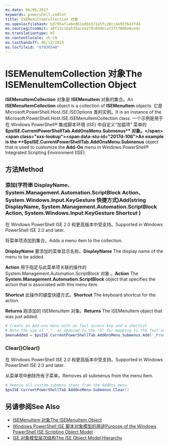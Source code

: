 ```yaml
---
ms.date: 06/05/2017
keywords: powershell,cmdlet
title: ISEMenuItemCollection 对象
ms.openlocfilehash: b3795af1a6ed61ed6e371e5fc20cc4e95f643fd4
ms.sourcegitcommit: a6f13c16a535acea279c0ddeca72f1f0d8a8ce4c
ms.translationtype: HT
ms.contentlocale: zh-CN
ms.lasthandoff: 06/12/2019
ms.locfileid: "67030540"
---
```

# <a name="the-isemenuitemcollection-object"></a><span data-ttu-id="2017d-103">ISEMenuItemCollection 对象</span><span class="sxs-lookup"><span data-stu-id="2017d-103">The ISEMenuItemCollection Object</span></span>

<span data-ttu-id="2017d-104">**ISEMenuItemCollection** 对象是 **ISEMenuItem** 对象的集合。</span><span class="sxs-lookup"><span data-stu-id="2017d-104">An **ISEMenuItemCollection** object is a collection of **ISEMenuItem** objects.</span></span> <span data-ttu-id="2017d-105">它是 Microsoft.PowerShell.Host.ISE.ISEOptions 类的实例。</span><span class="sxs-lookup"><span data-stu-id="2017d-105">It is an instance of the Microsoft.PowerShell.Host.ISE.ISEMenuItemCollection class.</span></span> <span data-ttu-id="2017d-106">一个示例是用于在 Windows PowerShell® 集成脚本环境 (ISE) 中自定义“加载项”  菜单的 **$psISE.CurrentPowerShellTab.AddOnsMenu.Submenus** 对象。</span><span class="sxs-lookup"><span data-stu-id="2017d-106">An example is the **$psISE.CurrentPowerShellTab.AddOnsMenu.Submenus** object that is used to customize the **Add-On** menu in Windows PowerShell® Integrated Scripting Environment (ISE).</span></span>

## <a name="method"></a><span data-ttu-id="2017d-107">方法</span><span class="sxs-lookup"><span data-stu-id="2017d-107">Method</span></span>

### <a name="addstring-displayname-systemmanagementautomationscriptblock-action-systemwindowsinputkeygesture-shortcut-"></a><span data-ttu-id="2017d-108">添加\(字符串 DisplayName、System.Management.Automation.ScriptBlock Action、System.Windows.Input.KeyGesture 快捷方式\)</span><span class="sxs-lookup"><span data-stu-id="2017d-108">Add\(string DisplayName, System.Management.Automation.ScriptBlock Action, System.Windows.Input.KeyGesture Shortcut \)</span></span>

<span data-ttu-id="2017d-109">在 Windows PowerShell ISE 2.0 和更高版本中受支持。</span><span class="sxs-lookup"><span data-stu-id="2017d-109">Supported in Windows PowerShell ISE 2.0 and later.</span></span>

<span data-ttu-id="2017d-110">将菜单项添加到集合。</span><span class="sxs-lookup"><span data-stu-id="2017d-110">Adds a menu item to the collection.</span></span>

<span data-ttu-id="2017d-111">**DisplayName** 要添加的菜单显示名称。</span><span class="sxs-lookup"><span data-stu-id="2017d-111">**DisplayName** The display name of the menu to be added.</span></span>

<span data-ttu-id="2017d-112">**Action** 用于指定与此菜单项关联的操作的 System.Management.Automation.ScriptBlock 对象  。</span><span class="sxs-lookup"><span data-stu-id="2017d-112">**Action** The **System.Management.Automation.ScriptBlock** object that specifies the action that is associated with this menu item.</span></span>

<span data-ttu-id="2017d-113">**Shortcut** 此操作的键盘快捷方式。</span><span class="sxs-lookup"><span data-stu-id="2017d-113">**Shortcut** The keyboard shortcut for the action.</span></span>

<span data-ttu-id="2017d-114">**Returns** 刚添加的 ISEMenuItem 对象。</span><span class="sxs-lookup"><span data-stu-id="2017d-114">**Returns** The ISEMenuItem object that was just added.</span></span>

```powershell
# Create an Add-ons menu with an fast access key and a shortcut.
# Note the use of "_"  as opposed to the "&" for mapping to the fast access key letter for the menu item.
$menuAdded = $psISE.CurrentPowerShellTab.AddOnsMenu.Submenus.Add('_Process', {Get-Process}, 'Alt+P')
```

### <a name="clear"></a><span data-ttu-id="2017d-115">Clear\(\)</span><span class="sxs-lookup"><span data-stu-id="2017d-115">Clear\(\)</span></span>

<span data-ttu-id="2017d-116">在 Windows PowerShell ISE 2.0 和更高版本中受支持。</span><span class="sxs-lookup"><span data-stu-id="2017d-116">Supported in Windows PowerShell ISE 2.0 and later.</span></span>

<span data-ttu-id="2017d-117">从菜单项中删除所有子菜单。</span><span class="sxs-lookup"><span data-stu-id="2017d-117">Removes all submenus from the menu item.</span></span>

```powershell
# Remove all custom submenu items from the AddOns menu
$psISE.CurrentPowerShellTab.AddOnsMenu.Submenus.Clear()
```

## <a name="see-also"></a><span data-ttu-id="2017d-118">另请参阅</span><span class="sxs-lookup"><span data-stu-id="2017d-118">See Also</span></span>

- [<span data-ttu-id="2017d-119">ISEMenuItem 对象</span><span class="sxs-lookup"><span data-stu-id="2017d-119">The ISEMenuItem Object</span></span>](The-ISEMenuItem-Object.md)
- [<span data-ttu-id="2017d-120">Windows PowerShell ISE 脚本对象模型的用途</span><span class="sxs-lookup"><span data-stu-id="2017d-120">Purpose of the Windows PowerShell ISE Scripting Object Model</span></span>](Purpose-of-the-Windows-PowerShell-ISE-Scripting-Object-Model.md)
- [<span data-ttu-id="2017d-121">ISE 对象模型层次结构</span><span class="sxs-lookup"><span data-stu-id="2017d-121">The ISE Object Model Hierarchy</span></span>](The-ISE-Object-Model-Hierarchy.md)
